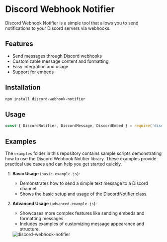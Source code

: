 # Discord Webhook Notifier

Discord Webhook Notifier is a simple tool that allows you to send notifications to your Discord servers via webhooks.

## Features

- Send messages through Discord webhooks
- Customizable message content and formatting
- Easy integration and usage
- Support for embeds 

## Installation
```bash
npm install discord-webhook-notifier
```

## Usage

```javascript
const { DiscordNotifier, DiscordMessage, DiscordEmbed } = require('discord-webhook-notifier');
```

## Examples

The `examples` folder in this repository contains sample scripts demonstrating how to use the Discord Webhook Notifier library. These examples provide practical use cases and can help you get started quickly.


1. **Basic Usage** (`basic.example.js`):
   - Demonstrates how to send a simple text message to a Discord channel.
   - Shows the basic setup and usage of the DiscordNotifier class.

2. **Advanced Usage** (`advanced.example.js`):
   - Showcases more complex features like sending embeds and formatting messages.
   - Includes examples of customizing message appearance and structure.
  

   <img  alt="discord-webhook-notifier" src="https://github.com/user-attachments/assets/3214b7e7-2372-47af-ab50-17765a2c19a8">

